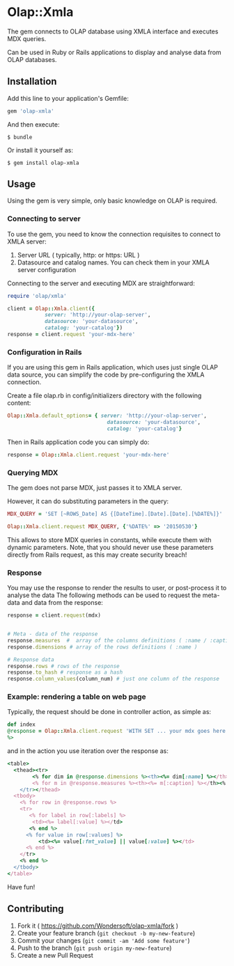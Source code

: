 # Olap::Xmla

The gem connects to OLAP database using XMLA interface and executes MDX queries.

Can be used in Ruby or Rails applications to display and analyse data from OLAP databases.

## Installation

Add this line to your application's Gemfile:

```ruby
gem 'olap-xmla'
```

And then execute:

    $ bundle

Or install it yourself as:

    $ gem install olap-xmla

## Usage

Using the gem is very simple, only basic knowledge on OLAP is required.

### Connecting to server

To use the gem, you need to know the connection requisites to connect to XMLA server:

1. Server URL ( typically, http: or https: URL )
2. Datasource and catalog names. You can check them in your XMLA server configuration

Connecting to the server and executing MDX are straightforward:

```ruby
require 'olap/xmla'

client = Olap::Xmla.client({
            server: 'http://your-olap-server',
            datasource: 'your-datasource',
            catalog: 'your-catalog'})
response = client.request 'your-mdx-here'
```

### Configuration in Rails

If you are using this gem in Rails application, which uses just single OLAP data source,
you can simplify the code by pre-configuring the XMLA connection.

Create a file olap.rb in config/initializers directory with the following content:

```ruby
Olap::Xmla.default_options= { server: 'http://your-olap-server',
                                datasource: 'your-datasource',
                                catalog: 'your-catalog'}
```

Then in Rails application code you can simply do:

```ruby
response = Olap::Xmla.client.request 'your-mdx-here'
```

### Querying MDX

The gem does not parse MDX, just passes it to XMLA server.

However, it can do substituting parameters in the query:

```ruby
MDX_QUERY = 'SET [~ROWS_Date] AS {[DateTime].[Date].[Date].[%DATE%]}'

Olap::Xmla.client.request MDX_QUERY, {'%DATE%' => '20150530'}
```

This allows to store MDX queries in constants, while execute them with dynamic parameters.
Note, that you should never use these parameters directly from Rails request, as
this may create security breach!

### Response


You may use the response to render the results to user, or post-process it to analyse the data
The following methods can be used to request the meta-data and data from the response:

```ruby
response = client.request(mdx)


# Meta - data of the response
response.measures  #  array of the columns definitions ( :name / :caption )
response.dimensions # array of the rows definitions ( :name )

# Response data
response.rows # rows of the response
response.to_hash # response as a hash
response.column_values(column_num) # just one column of the response

```

### Example: rendering a table on web page

Typically, the request should be done in controller action, as simple as:

```ruby
def index
@response = Olap::Xmla.client.request 'WITH SET ... your mdx goes here';
%>
```

and in the action you use iteration over the response as:

```ruby
<table>
  <thead><tr>
        <% for dim in @response.dimensions %><th><%= dim[:name] %></th><% end %>
        <% for m in @response.measures %><th><%= m[:caption] %></th><% end %>
    </tr></thead>
  <tbody>
    <% for row in @response.rows %>
    <tr>
       <% for label in row[:labels] %>
        <td><%= label[:value] %></td>
       <% end %>
      <% for value in row[:values] %>
          <td><%= value[:fmt_value] || value[:value] %></td>
      <% end %>
    </tr>
    <% end %>
  </tbody>
</table>
```

Have fun!

## Contributing

1. Fork it ( https://github.com/Wondersoft/olap-xmla/fork )
2. Create your feature branch (`git checkout -b my-new-feature`)
3. Commit your changes (`git commit -am 'Add some feature'`)
4. Push to the branch (`git push origin my-new-feature`)
5. Create a new Pull Request
